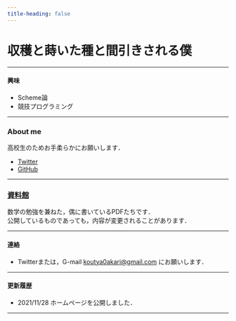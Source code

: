 ```yaml
---
title-heading: false
---
```

<!-- Global site tag (gtag.js) - Google Analytics -->
<script async src="https://www.googletagmanager.com/gtag/js?id=UA-212193483-1"></script>
<script>
  window.dataLayer = window.dataLayer || [];
  function gtag(){dataLayer.push(arguments);}
  gtag('js', new Date());

  gtag('config', 'UA-212193483-1');
</script>

# 収穫と蒔いた種と間引きされる僕

---

#### 興味

- Scheme論
- 競技プログラミング<br />

---
### About me
高校生のためお手柔らかにお願いします．
 - [Twitter](https://twitter.com/akari0koutya)
 - [GitHub](https://github.com/koutya0akari)

---
### [資料館](documents)
数学の勉強を兼ねた，偶に書いているPDFたちです．<br />
公開しているものであっても，内容が変更されることがあります．

---
#### 連絡 
 - Twitterまたは，G-mail koutya0akari@gmail.com にお願いします．

---

#### 更新履歴
 - 2021/11/28 ホームページを公開しました．<br />

---

